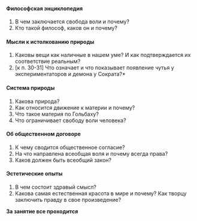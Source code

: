 #### Философская энциклопедия
1. В чем заключается свобода воли и почему?
2. Кто такой философ, каков он и почему?
#### Мысли к истолкованию природы
1. Каковы вещи как наличные в нашем уме? И как подтверждается их соответствие реальным?
2. [к п. 30-31] Что означает и что показывает появление чутья у экспериментаторов и демона у Сократа?*
#### Система природы
1. Какова природа?
2. Как относится движение к материи и почему?
3. Что такое материя по Гольбаху?
4. Что ограничивает свободу воли человека?
#### Об общественном договоре
1. К чему сводится общественное согласие?
2. На что направлена всеобщая воля и почему всегда права?
3. Каков должен быть всеобщий закон?
#### Эстетические опыты
1. В чем состоит здравый смысл?
2. Какова самая естественная красота в мире и почему? Как творцу заключить правду в свое произведение?

**За занятие все проходится**
